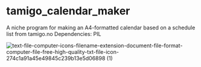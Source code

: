 # tamigo_calendar_maker
A niche program for making an A4-formatted calendar based on a schedule list from tamigo.no
Dependencies: PIL


![text-file-computer-icons-filename-extension-document-file-format-computer-file-free-high-quality-txt-file-icon-274c1a91a45e49845c239b13e5d06898 (1)](https://user-images.githubusercontent.com/19857002/110618850-6afde100-8197-11eb-8d3c-3e7859b4c696.png)
